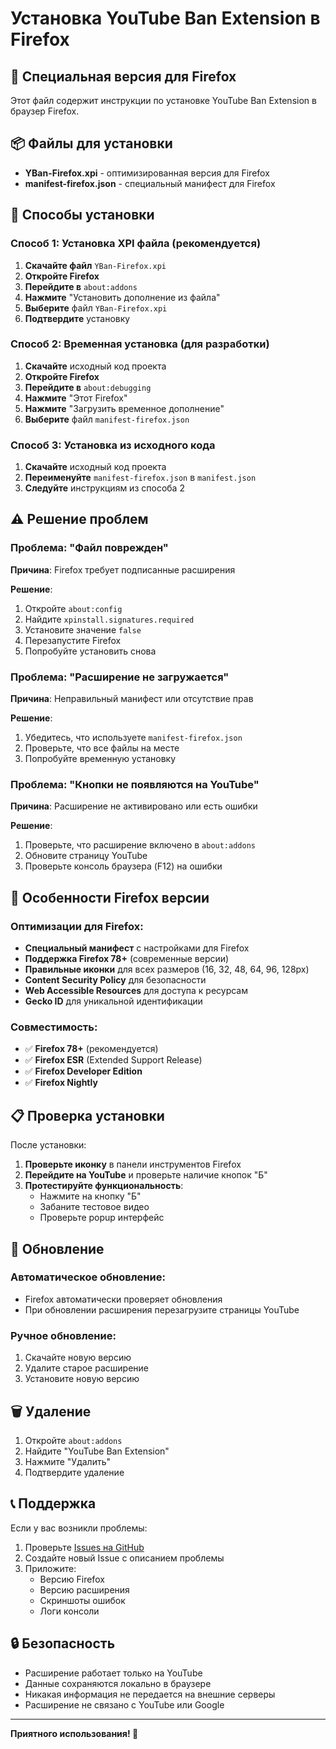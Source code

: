 # Установка YouTube Ban Extension в Firefox

## 🦊 Специальная версия для Firefox

Этот файл содержит инструкции по установке YouTube Ban Extension в браузер Firefox.

## 📦 Файлы для установки

- **YBan-Firefox.xpi** - оптимизированная версия для Firefox
- **manifest-firefox.json** - специальный манифест для Firefox

## 🚀 Способы установки

### Способ 1: Установка XPI файла (рекомендуется)

1. **Скачайте файл** `YBan-Firefox.xpi`
2. **Откройте Firefox**
3. **Перейдите в** `about:addons`
4. **Нажмите** "Установить дополнение из файла"
5. **Выберите** файл `YBan-Firefox.xpi`
6. **Подтвердите** установку

### Способ 2: Временная установка (для разработки)

1. **Скачайте** исходный код проекта
2. **Откройте Firefox**
3. **Перейдите в** `about:debugging`
4. **Нажмите** "Этот Firefox"
5. **Нажмите** "Загрузить временное дополнение"
6. **Выберите** файл `manifest-firefox.json`

### Способ 3: Установка из исходного кода

1. **Скачайте** исходный код проекта
2. **Переименуйте** `manifest-firefox.json` в `manifest.json`
3. **Следуйте** инструкциям из способа 2

## ⚠️ Решение проблем

### Проблема: "Файл поврежден"

**Причина**: Firefox требует подписанные расширения

**Решение**:
1. Откройте `about:config`
2. Найдите `xpinstall.signatures.required`
3. Установите значение `false`
4. Перезапустите Firefox
5. Попробуйте установить снова

### Проблема: "Расширение не загружается"

**Причина**: Неправильный манифест или отсутствие прав

**Решение**:
1. Убедитесь, что используете `manifest-firefox.json`
2. Проверьте, что все файлы на месте
3. Попробуйте временную установку

### Проблема: "Кнопки не появляются на YouTube"

**Причина**: Расширение не активировано или есть ошибки

**Решение**:
1. Проверьте, что расширение включено в `about:addons`
2. Обновите страницу YouTube
3. Проверьте консоль браузера (F12) на ошибки

## 🔧 Особенности Firefox версии

### Оптимизации для Firefox:

- **Специальный манифест** с настройками для Firefox
- **Поддержка Firefox 78+** (современные версии)
- **Правильные иконки** для всех размеров (16, 32, 48, 64, 96, 128px)
- **Content Security Policy** для безопасности
- **Web Accessible Resources** для доступа к ресурсам
- **Gecko ID** для уникальной идентификации

### Совместимость:

- ✅ **Firefox 78+** (рекомендуется)
- ✅ **Firefox ESR** (Extended Support Release)
- ✅ **Firefox Developer Edition**
- ✅ **Firefox Nightly**

## 📋 Проверка установки

После установки:

1. **Проверьте иконку** в панели инструментов Firefox
2. **Перейдите на YouTube** и проверьте наличие кнопок "Б"
3. **Протестируйте функциональность**:
   - Нажмите на кнопку "Б"
   - Забаните тестовое видео
   - Проверьте popup интерфейс

## 🔄 Обновление

### Автоматическое обновление:
- Firefox автоматически проверяет обновления
- При обновлении расширения перезагрузите страницы YouTube

### Ручное обновление:
1. Скачайте новую версию
2. Удалите старое расширение
3. Установите новую версию

## 🗑️ Удаление

1. Откройте `about:addons`
2. Найдите "YouTube Ban Extension"
3. Нажмите "Удалить"
4. Подтвердите удаление

## 📞 Поддержка

Если у вас возникли проблемы:

1. Проверьте [Issues на GitHub](https://github.com/Uglevod/youtube-ban-extension/issues)
2. Создайте новый Issue с описанием проблемы
3. Приложите:
   - Версию Firefox
   - Версию расширения
   - Скриншоты ошибок
   - Логи консоли

## 🔒 Безопасность

- Расширение работает только на YouTube
- Данные сохраняются локально в браузере
- Никакая информация не передается на внешние серверы
- Расширение не связано с YouTube или Google

---

**Приятного использования! 🎉**
